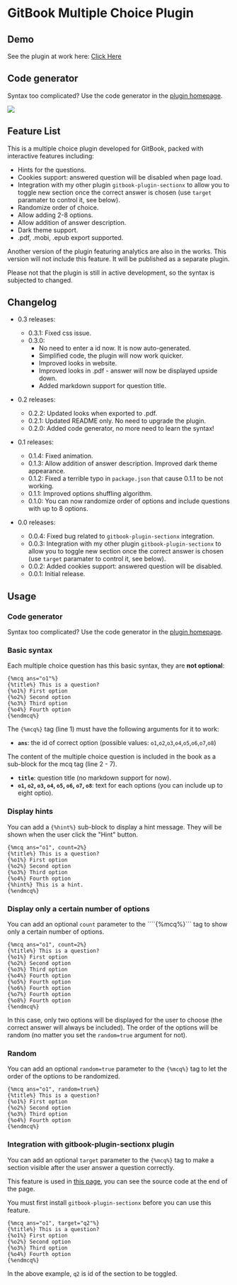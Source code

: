 GitBook Multiple Choice Plugin
===

## Demo

See the plugin at work here: [Click Here](http://ymcatar.gitbooks.io/gitbook-test/content/testing_mcqx.html)

## Code generator

Syntax too complicated? Use the code generator in the [plugin homepage](http://ymcatar.github.io/gitbook-plugin-mcqx/).

![](http://i.imgur.com/AD1C50h.gif)

## Feature List

This is a multiple choice plugin developed for GitBook, packed with interactive features including:

* Hints for the questions.
* Cookies support: answered question will be disabled when page load.
* Integration with my other plugin ```gitbook-plugin-sectionx``` to allow you to toggle new section once the correct answer is chosen (use ```target``` paramater to control it, see below).
* Randomize order of choice.
* Allow adding 2-8 options.
* Allow addition of answer description.
* Dark theme support.
* .pdf, .mobi, .epub export supported.

Another version of the plugin featuring analytics are also in the works. This version will not include this feature. It will be published as a separate plugin.

Please not that the plugin is still in active development, so the syntax is subjected to changed.

## Changelog

* 0.3 releases:
	* 0.3.1: Fixed css issue.
	* 0.3.0:
		* No need to enter a id now. It is now auto-generated.
		* Simplified code, the plugin will now work quicker.
		* Improved looks in website.
		* Improved looks in .pdf - answer will now be displayed upside down.
		* Added markdown support for question title.

* 0.2 releases:
	* 0.2.2: Updated looks when exported to .pdf.
	* 0.2.1: Updated README only. No need to upgrade the plugin.
	* 0.2.0: Added code generator, no more need to learn the syntax!

* 0.1 releases:
	* 0.1.4: Fixed animation.
	* 0.1.3: Allow addition of answer description. Improved dark theme appearance.
	* 0.1.2: Fixed a terrible typo in ```package.json``` that cause 0.1.1 to be not working.
	* 0.1.1: Improved options shuffling algorithm.
	* 0.1.0: You can now randomize order of options and include questions with up to 8 options.

* 0.0 releases:
	* 0.0.4: Fixed bug related to ```gitbook-plugin-sectionx``` integration.
	* 0.0.3: Integration with my other plugin ```gitbook-plugin-sectionx``` to allow you to toggle new section once the correct answer is chosen (use ```target``` paramater to control it, see below).
	* 0.0.2: Added cookies support: answered question will be disabled.
	* 0.0.1: Initial release.

## Usage

### Code generator

Syntax too complicated? Use the code generator in the [plugin homepage](http://ymcatar.github.io/gitbook-plugin-mcqx/).

### Basic syntax

Each multiple choice question has this basic syntax, they are **not optional**:

```
{%mcq ans="o1"%}
{%title%} This is a question?
{%o1%} First option
{%o2%} Second option
{%o3%} Third option
{%o4%} Fourth option
{%endmcq%}
```

The ```{%mcq%}``` tag (line 1) must have the following arguments for it to work:

* **```ans```**: the id of correct option (possible values: ```o1```,```o2```,```o3```,```o4```,```o5```,```o6```,```o7```,```o8```)

The content of the multiple choice question is included in the book as a sub-block for the mcq tag (line 2 - 7).

* **```title```**: question title (no markdown support for now).
* **```o1```, ```o2```, ```o3```, ```o4```, ```o5```, ```o6```, ```o7```, ```o8```**: text for each options (you can include up to eight optio).

### Display hints

You can add a ```{%hint%}``` sub-block to display a hint message. They will be shown when the user click the "Hint" button.

```
{%mcq ans="o1", count=2%}
{%title%} This is a question?
{%o1%} First option
{%o2%} Second option
{%o3%} Third option
{%o4%} Fourth option
{%hint%} This is a hint.
{%endmcq%}
```

### Display only a certain number of options

You can add an optional ```count``` parameter to the ````{%mcq%}``` tag to show only a certain number of options.

```
{%mcq ans="o1", count=2%}
{%title%} This is a question?
{%o1%} First option
{%o2%} Second option
{%o3%} Third option
{%o4%} Fourth option
{%o5%} Fourth option
{%o6%} Fourth option
{%o7%} Fourth option
{%o8%} Fourth option
{%endmcq%}
```

In this case, only two options will be displayed for the user to choose (the correct answer will always be included). The order of the options will be random (no matter you set the ```random=true``` argument for not).

### Random

You can add an optional ```random=true``` parameter to the ```{%mcq%}``` tag to let the order of the options to be randomized.

```
{%mcq ans="o1", random=true%}
{%title%} This is a question?
{%o1%} First option
{%o2%} Second option
{%o3%} Third option
{%o4%} Fourth option
{%endmcq%}
```

### Integration with gitbook-plugin-sectionx plugin

You can add an optional ```target``` parameter to the ```{%mcq%}``` tag to make a section visible after the user answer a question correctly.

This feature is used in [this page](http://ymcatar.gitbooks.io/gitbook-test/content/testing_mcqx.html), you can see the source code at the end of the page.

You must first install ```gitbook-plugin-sectionx``` before you can use this feature.

```
{%mcq ans="o1", target="q2"%}
{%title%} This is a question?
{%o1%} First option
{%o2%} Second option
{%o3%} Third option
{%o4%} Fourth option
{%endmcq%}
```

In the above example, ```q2``` is id of the section to be toggled.
